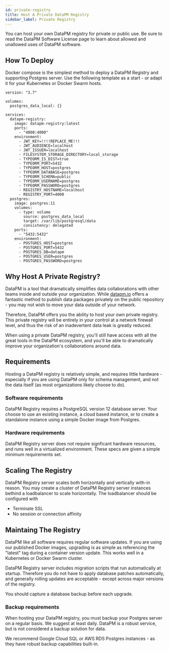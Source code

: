 ```yaml
---
id: private-registry
title: Host A Private DataPM Registry
sidebar_label: Private Registry
---
```


You can host your own DataPM registry for private or public use. Be sure to read the DataPM Software License page to learn about allowed and unallowed uses of DataPM software. 


## How To Deploy

Docker compose is the simplest method to deploy a DataPM Registry and supporting Postgres server. Use the following template as a start - or adapt it for your Kubernetes or Docker Swarm hosts. 

```text
version: "3.7"

volumes:
  postgres_data_local: {}

services:
  datapm-registry:
    image: datapm-registry:latest
    ports:
      - "4000:4000"
    environment:
      - JWT_KEY=!!!!REPLACE_ME!!!
      - JWT_AUDIENCE=localhost
      - JWT_ISSUER=localhost
      - FILESYSTEM_STORAGE_DIRECTORY=local_storage
      - TYPEORM_IS_DIST=true
      - TYPEORM_PORT=5432
      - TYPEORM_HOST=postgres
      - TYPEORM_DATABASE=postgres
      - TYPEORM_SCHEMA=public
      - TYPEORM_USERNAME=postgres
      - TYPEORM_PASSWORD=postgres
      - REGISTRY_HOSTNAME=localhost
      - REGISTRY_PORT=4000
  postgres:
    image: postgres:11
    volumes:
      - type: volume
        source: postgres_data_local
        target: /var/lib/postgresql/data
        consistency: delegated
    ports:
      - "5432:5432"
    environment:
      - POSTGRES_HOST=postgres
      - POSTGRES_PORT=5432
      - POSTGRES_DB=datapm
      - POSTGRES_USER=postgres
      - POSTGRES_PASSWORD=postgres

```


## Why Host A Private Registry?

DataPM is a tool that dramatically simplifies data collaborations with other teams inside and outside your organization. While [datapm.io](https://datapm.io) offers a fantastic method to publish data packages privately on the public repository - you may not wish to move your data outside of your network. 

Therefore, DataPM offers you the ability to host your own private registry. This private registry will be entirely in your control at a network firewall level, and thus the risk of an inadevertent data leak is greatly reduced. 

When using a private DataPM registry, you'll still have access with all the great tools in the DataPM ecosystem, and you'll be able to dramatically improve your organization's collaborations around data. 

## Requirements

Hosting a DataPM registry is relatively simple, and requires little hardware - especially if you are using DataPM only for schema management, and not the data itself (as most organizations likely choose to do). 

### Software requirements

DataPM Registry requires a PostgreSQL version 12 database server. Your choose to use an existing instance, a cloud based instance, or to create a standalone instance using a simple Docker image from Postgres. 

### Hardware requirements

DataPM Registry server does not require signficant hardware resources, and runs well in a virtualized environment. These specs are given a simple minimum requirements set. 


## Scaling The Registry


DataPM Registry server scales both horizontally and vertically with-in reason. You may create a cluster of DataPM Registry server instances bethind a loadbalancer to scale horizontally. The loadbalancer should be configured with

* Terminate SSL
* No session or connection affinity


## Maintaing The Registry

DataPM like all software requires regular software updates. If you are using our published Docker images, upgrading is as simple as referencing the "latest" tag during a container version update. This works well in a Kubernetes or Docker Swarm cluster. 

DataPM Registry server includes migration scripts that run automatically at startup. Therefore you do not have to apply database patches automatically, and generally rolling updates are acceptable - except across major versions of the registry. 

You should capture a database backup before each upgrade. 

### Backup requirements

When hosting your DataPM registry, you must backup your Postgres server on a regular basis. We suggest at least daily. DataPM is a robust service, but is not considered a backup solution for data. 

We recommend Google Cloud SQL or AWS RDS Postgres instances - as they have robust backup capabilities built-in. 


